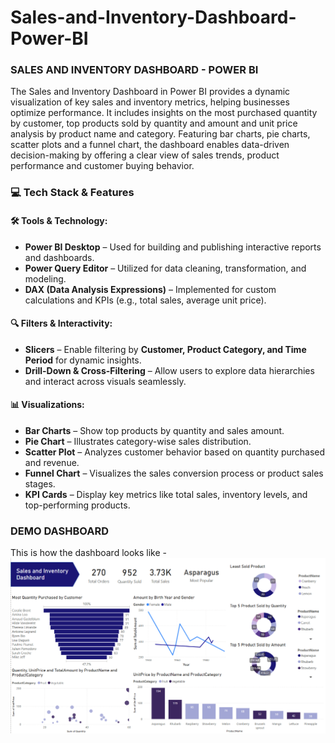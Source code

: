 # Sales-and-Inventory-Dashboard-Power-BI

### SALES AND INVENTORY DASHBOARD - POWER BI  
The Sales and Inventory Dashboard in Power BI provides a dynamic visualization of key sales and inventory metrics, helping businesses optimize performance. It includes insights on the most purchased quantity by customer, top products sold by quantity and amount and unit price analysis by product name and category. Featuring bar charts, pie charts, scatter plots and a funnel chart, the dashboard enables data-driven decision-making by offering a clear view of sales trends, product performance and customer buying behavior.  

### 💻 Tech Stack & Features

#### 🛠️ Tools & Technology:
- **Power BI Desktop** – Used for building and publishing interactive reports and dashboards.  
- **Power Query Editor** – Utilized for data cleaning, transformation, and modeling.  
- **DAX (Data Analysis Expressions)** – Implemented for custom calculations and KPIs (e.g., total sales, average unit price).  

#### 🔍 Filters & Interactivity:
- **Slicers** – Enable filtering by **Customer, Product Category, and Time Period** for dynamic insights.  
- **Drill-Down & Cross-Filtering** – Allow users to explore data hierarchies and interact across visuals seamlessly.  

#### 📊 Visualizations:
- **Bar Charts** – Show top products by quantity and sales amount.  
- **Pie Chart** – Illustrates category-wise sales distribution.  
- **Scatter Plot** – Analyzes customer behavior based on quantity purchased and revenue.  
- **Funnel Chart** – Visualizes the sales conversion process or product sales stages.  
- **KPI Cards** – Display key metrics like total sales, inventory levels, and top-performing products.

### DEMO DASHBOARD
This is how the dashboard looks like - ![Power BI Dashboard](https://github.com/atishdenisadm/Sales-and-Inventory-Dashboard-Power-BI/blob/main/Sales_and_inventory_dashboard.png)
